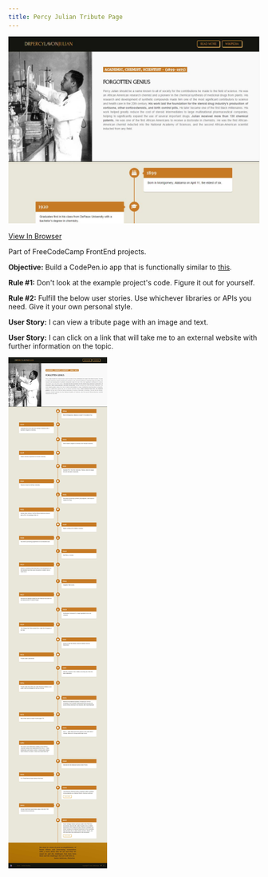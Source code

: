 ```yaml
---
title: Percy Julian Tribute Page
---
```


![Percy Julian Tribute Page](assets/img/projects/proj-5/img1.jpg)

<a href="https://s.codepen.io/omgninjas/debug/qZwGxj" target="_blank">View In Browser</a>

Part of FreeCodeCamp FrontEnd projects.

**Objective:** Build a CodePen.io app that is functionally similar to [this]( https://codepen.io/FreeCodeCamp/full/NNvBQW/).

**Rule #1:** Don't look at the example project's code. Figure it out for yourself.

**Rule #2:** Fulfill the below user stories. Use whichever libraries or APIs you need. Give it your own personal style.

**User Story:** I can view a tribute page with an image and text.

**User Story:** I can click on a link that will take me to an external website with further information on the topic.

![Percy Julian Tribute Page](assets/img/projects/proj-5/full.jpg)


